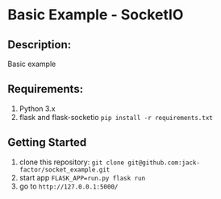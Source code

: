 Basic Example - SocketIO
========================

Description:
-------------
Basic example

Requirements:
-------------
1. Python 3.x
2. flask and flask-socketio
  `pip install -r requirements.txt`

Getting Started
---------------
1. clone this repository:
  `git clone git@github.com:jack-factor/socket_example.git`
2. start app
  `FLASK_APP=run.py flask run`
3. go to
  `http://127.0.0.1:5000/`
